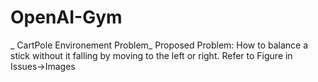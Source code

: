 # OpenAI-Gym
_
CartPole Environement Problem_
  Proposed Problem: How to balance a stick without it falling by moving to the left or right. Refer to Figure in Issues->Images
